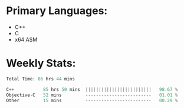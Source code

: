 # Primary Languages:
- C++
- C
- x64 ASM

# Weekly Stats:
<!--START_SECTION:waka-->

```C++
Total Time: 86 hrs 44 mins

C++           85 hrs 50 mins  |||||||||||||||||||||||||   98.67 %
Objective-C   52 mins         -------------------------   01.01 %
Other         15 mins         -------------------------   00.29 %
```

<!--END_SECTION:waka-->


